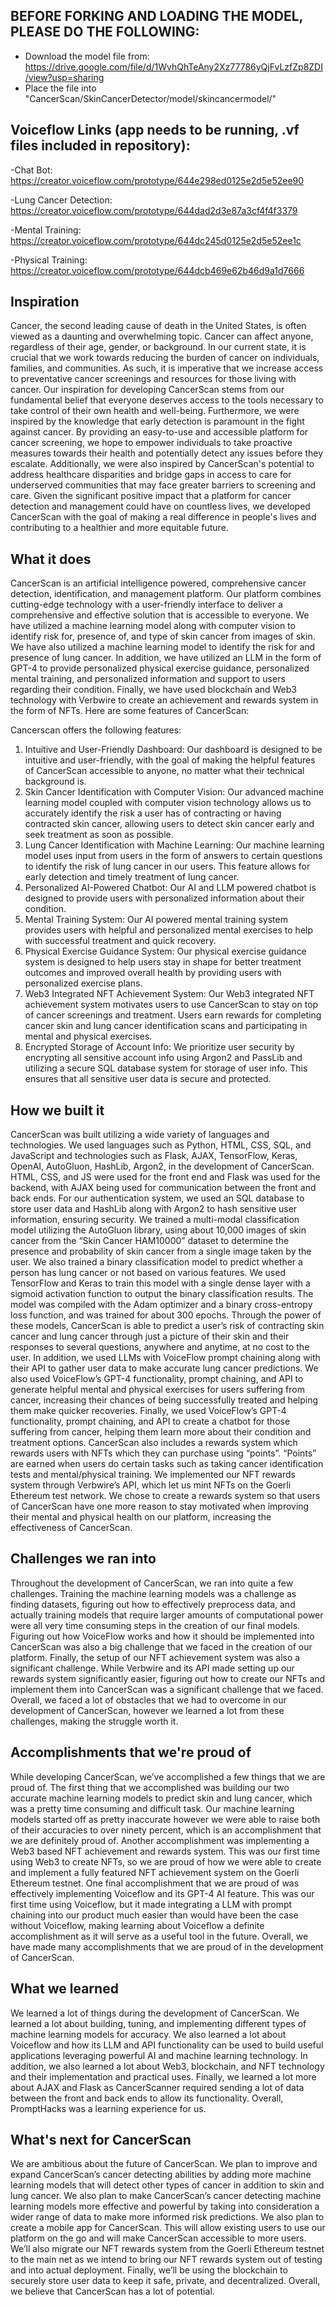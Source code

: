 ## BEFORE FORKING AND LOADING THE MODEL, PLEASE DO THE FOLLOWING:

- Download the model file from: https://drive.google.com/file/d/1WvhQhTeAny2Xz77786yQjFvLzfZp8ZDI/view?usp=sharing
- Place the file into "CancerScan/SkinCancerDetector/model/skincancermodel/"

## Voiceflow Links (app needs to be running, .vf files included in repository):

-Chat Bot: https://creator.voiceflow.com/prototype/644e298ed0125e2d5e52ee90

-Lung Cancer Detection: https://creator.voiceflow.com/prototype/644dad2d3e87a3cf4f4f3379

-Mental Training: https://creator.voiceflow.com/prototype/644dc245d0125e2d5e52ee1c

-Physical Training: https://creator.voiceflow.com/prototype/644dcb469e62b46d9a1d7666

## Inspiration

Cancer, the second leading cause of death in the United States, is often viewed as a daunting and overwhelming topic. Cancer can affect anyone, regardless of their age, gender, or background. In our current state, it is crucial that we work towards reducing the burden of cancer on individuals, families, and communities. As such, it is imperative that we increase access to preventative cancer screenings and resources for those living with cancer. Our inspiration for developing CancerScan stems from our fundamental belief that everyone deserves access to the tools necessary to take control of their own health and well-being. Furthermore, we were inspired by the knowledge that early detection is paramount in the fight against cancer. By providing an easy-to-use and accessible platform for cancer screening, we hope to empower individuals to take proactive measures towards their health and potentially detect any issues before they escalate. Additionally, we were also inspired by CancerScan's potential to address healthcare disparities and bridge gaps in access to care for underserved communities that may face greater barriers to screening and care. Given the significant positive impact that a platform for cancer detection and management could have on countless lives, we developed CancerScan with the goal of making a real difference in people's lives and contributing to a healthier and more equitable future.

## What it does
	
CancerScan is an artificial intelligence powered, comprehensive cancer detection, identification, and management platform. Our platform combines cutting-edge technology with a user-friendly interface to deliver a comprehensive and effective solution that is accessible to everyone. We have utilized a machine learning model along with computer vision to identify risk for, presence of, and type of skin cancer from images of skin. We have also utilized a machine learning model to identify the risk for and presence of lung cancer. In addition, we have utilized an LLM in the form of GPT-4 to provide personalized physical exercise guidance, personalized mental training, and personalized information and support to users regarding their condition. Finally, we have used blockchain and Web3 technology with Verbwire to create an achievement and rewards system in the form of NFTs. Here are some features of CancerScan:

Cancerscan offers the following features:

1. Intuitive and User-Friendly Dashboard: Our dashboard is designed to be intuitive and user-friendly, with the goal of making the helpful features of CancerScan accessible to anyone, no matter what their technical background is.
2. Skin Cancer Identification with Computer Vision: Our advanced machine learning model coupled with computer vision technology allows us to accurately identify the risk a user has of contracting or having contracted skin cancer, allowing users to detect skin cancer early and seek treatment as soon as possible.
3. Lung Cancer Identification with Machine Learning: Our machine learning model uses input from users in the form of answers to certain questions to identify the risk of lung cancer in our users. This feature allows for early detection and timely treatment of lung cancer.
4. Personalized AI-Powered Chatbot: Our AI and LLM powered chatbot is designed to provide users with personalized information about their condition.
5. Mental Training System: Our AI powered mental training system provides users with helpful and personalized mental exercises to help with successful treatment and quick recovery.
6. Physical Exercise Guidance System: Our physical exercise guidance system is designed to help users stay in shape for better treatment outcomes and improved overall health by providing users with personalized exercise plans.
7. Web3 Integrated NFT Achievement System: Our Web3 integrated NFT achievement system motivates users to use CancerScan to stay on top of cancer screenings and treatment. Users earn rewards for completing cancer skin and lung cancer identification scans and participating in mental and physical exercises.
8. Encrypted Storage of Account Info: We prioritize user security by encrypting all sensitive account info using Argon2 and PassLib and utilizing a secure SQL database system for storage of user info. This ensures that all sensitive user data is secure and protected.

## How we built it

CancerScan was built utilizing a wide variety of languages and technologies. We used languages such as Python, HTML, CSS, SQL, and JavaScript and technologies such as Flask, AJAX, TensorFlow, Keras, OpenAI, AutoGluon, HashLib, Argon2, in the development of CancerScan. HTML, CSS, and JS were used for the front end and Flask was used for the backend, with AJAX being used for communication between the front and back ends. For our authentication system, we used an SQL database to store user data and HashLib along with Argon2 to hash sensitive user information, ensuring security. We trained a multi-modal classification model utilizing the AutoGluon library, using about 10,000 images of skin cancer from the “Skin Cancer HAM10000” dataset to determine the presence and probability of skin cancer from a single image taken by the user. We also trained a binary classification model to predict whether a person has lung cancer or not based on various features. We used TensorFlow and Keras to train this model with a single dense layer with a sigmoid activation function to output the binary classification results. The model was compiled with the Adam optimizer and a binary cross-entropy loss function, and was trained for about 300 epochs. Through the power of these models, CancerScan is able to predict a user’s risk of contracting skin cancer and lung cancer through just a picture of their skin and their responses to several questions, anywhere and anytime, at no cost to the user. In addition, we used LLMs with VoiceFlow prompt chaining along with their API to gather user data to make accurate lung cancer predictions. We also used VoiceFlow’s GPT-4 functionality, prompt chaining, and API to generate helpful mental and physical exercises for users suffering from cancer, increasing their chances of being successfully treated and helping them make quicker recoveries. Finally, we used VoiceFlow’s GPT-4 functionality, prompt chaining, and API to create a chatbot for those suffering from cancer, helping them learn more about their condition and treatment options. CancerScan also includes a rewards system which rewards users with NFTs which they can purchase using “points”. “Points” are earned when users do certain tasks such as taking cancer identification tests and mental/physical training. We implemented our NFT rewards system through Verbwire’s API, which let us mint NFTs on the Goerli Ethereum test network. We chose to create a rewards system so that users of CancerScan have one more reason to stay motivated when improving their mental and physical health on our platform, increasing the effectiveness of CancerScan.

## Challenges we ran into

Throughout the development of CancerScan, we ran into quite a few challenges. Training the machine learning models was a challenge as finding datasets, figuring out how to effectively preprocess data, and actually training models that require larger amounts of computational power were all very time consuming steps in the creation of our final models. Figuring out how VoiceFlow works and how it should be implemented into CancerScan was also a big challenge that we faced in the creation of our platform. Finally, the setup of our NFT achievement system was also a significant challenge. While Verbwire and its API made setting up our rewards system significantly easier, figuring out how to create our NFTs and implement them into CancerScan was a significant challenge that we faced. Overall, we faced a lot of obstacles that we had to overcome in our development of CancerScan, however we learned a lot from these challenges, making the struggle worth it.

## Accomplishments that we're proud of

While developing CancerScan, we’ve accomplished a few things that we are proud of. The first thing that we accomplished was building our two accurate machine learning models to predict skin and lung cancer, which was a pretty time consuming and difficult task. Our machine learning models started off as pretty inaccurate however we were able to raise both of their accuracies to over ninety percent, which is an accomplishment that we are definitely proud of. Another accomplishment was implementing a Web3 based NFT achievement and rewards system. This was our first time using Web3 to create NFTs, so we are proud of how we were able to create and implement a fully featured NFT achievement system on the Goerli Ethereum testnet. One final accomplishment that we are proud of was effectively implementing Voiceflow and its GPT-4 AI feature. This was our first time using Voiceflow, but it made integrating a LLM with prompt chaining into our product much easier than would have been the case without Voiceflow, making learning about Voiceflow a definite accomplishment as it will serve as a useful tool in the future. Overall, we have made many accomplishments that we are proud of in the development of CancerScan.

## What we learned

We learned a lot of things during the development of CancerScan. We learned a lot about building, tuning, and implementing different types of machine learning models for accuracy. We also learned a lot about Voiceflow and how its LLM and API functionality can be used to build useful applications leveraging powerful AI and machine learning technology. In addition, we also learned a lot about Web3, blockchain, and NFT technology and their implementation and practical uses. Finally, we learned a lot more about AJAX and Flask as CancerScanner required sending a lot of data between the front and back ends to allow its functionality. Overall, PromptHacks was a learning experience for us.

## What's next for CancerScan

We are ambitious about the future of CancerScan. We plan to improve and expand CancerScan’s cancer detecting abilities by adding more machine learning models that will detect other types of cancer in addition to skin and lung cancer. We also plan to make CancerScan’s cancer detecting machine learning models more effective and powerful by taking into consideration a wider range of data to make more informed risk predictions. We also plan to create a mobile app for CancerScan. This will allow existing users to use our platform on the go and will make CancerScan accessible to more users. We’ll also migrate our NFT rewards system from the Goerli Ethereum testnet to the main net as we intend to bring our NFT rewards system out of testing and into actual deployment. Finally, we’ll be using the blockchain to securely store user data to keep it safe, private, and decentralized. Overall, we believe that CancerScan has a lot of potential. 
